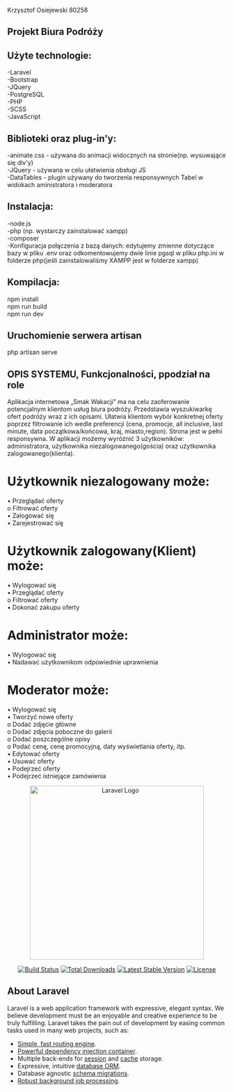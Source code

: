 Krzysztof Osiejewski 80258

## Projekt Biura Podróży
## Użyte technologie: 
-Laravel</br>
-Bootstrap</br>
-JQuery</br>
-PostgreSQL</br>
-PHP</br>
-SCSS</br>
-JavaScript</br>
## Biblioteki oraz plug-in'y: 
-animate.css - używana do animacji widocznych na stronie(np. wysuwające się div'y)</br>
-JQuery - używana w celu ułatwienia obsługi JS</br>
-DataTables - plugin używany do tworzenia responsywnych Tabel w widokach aministratora i moderatora</br>
## Instalacja:
-node.js</br>
-php (np. wystarczy zainstalować xampp)</br>
-composer</br>
-Konfiguracja połączenia z bazą danych:
edytujemy zmienne dotyczące bazy w pliku .env
oraz odkomentowujemy dwie linie pgsql w pliku php.ini w folderze php(jeśli zainstalowaliśmy XAMPP jest w folderze xampp)
## Kompilacja:
npm install</br>
npm run build</br>
npm run dev</br>

## Uruchomienie serwera artisan
php artisan serve

## OPIS SYSTEMU, Funkcjonalności, ppodział na role
Aplikacja internetowa „Smak Wakacji” ma na celu zaoferowanie potencjalnym klientom usług biura podróży. Przedstawia wyszukiwarkę ofert podróży wraz z ich opisami. Ułatwia klientom wybór konkretnej oferty poprzez filtrowanie ich wedle preferencji (cena, promocje, all inclusive, last minute, data początkowa/końcowa, kraj, miasto,region). Strona jest w pełni responsywna. W aplikacji możemy wyróżnić 3 użytkowników: administratora, użytkownika niezalogowanego(gościa) oraz użytkownika zalogowanego(klienta). 
</br>
# Użytkownik niezalogowany może:</br>
•	Przeglądać oferty</br>
  o	Filtrować oferty</br>
•	Zalogować się</br>
•	Zarejestrować się</br>

# Użytkownik zalogowany(Klient) może:</br>
•	Wylogować się</br>
•	Przeglądać oferty</br>
  o	Filtrować oferty</br>
•	Dokonać zakupu oferty</br>

# Administrator może:</br>
•	Wylogować się</br>
•	Nadawać użytkownikom odpowiednie uprawnienia</br>

# Moderator może:</br>
•	Wylogować się</br>
•	Tworzyć nowe oferty</br>
  o	Dodać zdjęcie główne</br>
  o	Dodać zdjęcia poboczne do galerii</br>
  o	Dodać poszczególne opisy</br>
  o Podać cenę, cenę promocyjną, daty wyświetlania oferty, itp.</br>
•	Edytować oferty</br>
•	Usuwać oferty</br>
•	Podejrzeć oferty</br>
•	Podejrzeć istniejące zamówienia</br>

<p align="center"><a href="https://laravel.com" target="_blank"><img src="https://raw.githubusercontent.com/laravel/art/master/logo-lockup/5%20SVG/2%20CMYK/1%20Full%20Color/laravel-logolockup-cmyk-red.svg" width="400" alt="Laravel Logo"></a></p>

<p align="center">
<a href="https://travis-ci.org/laravel/framework"><img src="https://travis-ci.org/laravel/framework.svg" alt="Build Status"></a>
<a href="https://packagist.org/packages/laravel/framework"><img src="https://img.shields.io/packagist/dt/laravel/framework" alt="Total Downloads"></a>
<a href="https://packagist.org/packages/laravel/framework"><img src="https://img.shields.io/packagist/v/laravel/framework" alt="Latest Stable Version"></a>
<a href="https://packagist.org/packages/laravel/framework"><img src="https://img.shields.io/packagist/l/laravel/framework" alt="License"></a>
</p>

## About Laravel

Laravel is a web application framework with expressive, elegant syntax. We believe development must be an enjoyable and creative experience to be truly fulfilling. Laravel takes the pain out of development by easing common tasks used in many web projects, such as:

- [Simple, fast routing engine](https://laravel.com/docs/routing).
- [Powerful dependency injection container](https://laravel.com/docs/container).
- Multiple back-ends for [session](https://laravel.com/docs/session) and [cache](https://laravel.com/docs/cache) storage.
- Expressive, intuitive [database ORM](https://laravel.com/docs/eloquent).
- Database agnostic [schema migrations](https://laravel.com/docs/migrations).
- [Robust background job processing](https://laravel.com/docs/queues).
